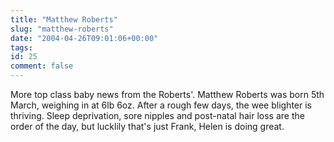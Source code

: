 ```yaml
---
title: "Matthew Roberts"
slug: "matthew-roberts"
date: "2004-04-26T09:01:06+00:00"
tags:
id: 25
comment: false
---
```


More top class baby news from the Roberts'. Matthew Roberts was born 5th March, weighing in at 6lb 6oz. After a rough few days, the wee blighter is thriving. Sleep deprivation, sore nipples and post-natal hair loss are the order of the day, but lucklily that's just Frank, Helen is doing great.


